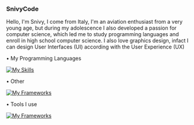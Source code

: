 ### SnivyCode

Hello, I'm Snivy, I come from Italy, I'm an aviation enthusiast from a very young age, but during my adolescence I also developed a passion for computer science, which led me to study programming languages and enroll in high school computer science.
I also love graphics design, infact I can design User Interfaces (UI) according with the User Experience (UX)

• My Programming Languages

[![My Skills](https://skillicons.dev/icons?i=html,css,js,python,c,java)](https://skillicons.dev)

• Other

[![My Frameworks](https://skillicons.dev/icons?i=nodejs,discordjs,mongodb,bootstrap,netlify,heroku)](https://skillicons.dev)

• Tools I use

[![My Frameworks](https://skillicons.dev/icons?i=idea,webstorm,vscode,replit,figma,notion)](https://skillicons.dev)
<!--
**SnivyCode/SnivyCode** is a ✨ _special_ ✨ repository because its `README.md` (this file) appears on your GitHub profile.

Here are some ideas to get you started:

- 🔭 I’m currently working on ...
- 🌱 I’m currently learning ...
- 👯 I’m looking to collaborate on ...
- 🤔 I’m looking for help with ...
- 💬 Ask me about ...
- 📫 How to reach me: ...
- 😄 Pronouns: ...
- ⚡ Fun fact: ...
-->
